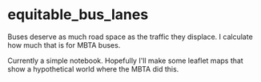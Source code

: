 # equitable_bus_lanes
Buses deserve as much road space as the traffic they displace. I calculate how much that is for MBTA buses. 

Currently a simple notebook. Hopefully I'll make some leaflet maps that show a hypothetical world where the MBTA did this.
